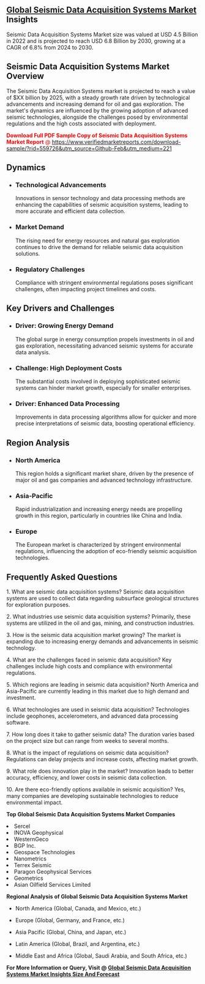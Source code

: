 <h2><a href="https://www.verifiedmarketreports.com/download-sample/?rid=559726&amp;utm_source=Github&amp;utm_medium=221" target="_blank">Global Seismic Data Acquisition Systems Market</a> Insights</h2><p>Seismic Data Acquisition Systems Market size was valued at USD 4.5 Billion in 2022 and is projected to reach USD 6.8 Billion by 2030, growing at a CAGR of 6.8% from 2024 to 2030.</p><p> <!DOCTYPE html> <html lang="en"> <head> <meta charset="UTF-8"> <meta name="viewport" content="width=device-width, initial-scale=1.0"> <title>Seismic Data Acquisition Systems Market Report</title> </head> <body> <h2>Seismic Data Acquisition Systems Market Overview</h2> <p>The Seismic Data Acquisition Systems market is projected to reach a value of $XX billion by 2025, with a steady growth rate driven by technological advancements and increasing demand for oil and gas exploration. The market's dynamics are influenced by the growing adoption of advanced seismic technologies, alongside the challenges posed by environmental regulations and the high costs associated with deployment.</p> <p><p><span class=""><span style="color: #ff0000;"><strong>Download Full PDF Sample Copy of Seismic Data Acquisition Systems Market Report</strong> @ </span><a href="https://www.verifiedmarketreports.com/download-sample/?rid=559726&amp;utm_source=Github-Feb&amp;utm_medium=221" target="_blank">https://www.verifiedmarketreports.com/download-sample/?rid=559726&amp;utm_source=Github-Feb&amp;utm_medium=221</a></span></p></p> <h2>Dynamics</h2> <ul> <li><h3>Technological Advancements</h3>Innovations in sensor technology and data processing methods are enhancing the capabilities of seismic acquisition systems, leading to more accurate and efficient data collection.</li> <li><h3>Market Demand</h3>The rising need for energy resources and natural gas exploration continues to drive the demand for reliable seismic data acquisition solutions.</li> <li><h3>Regulatory Challenges</h3>Compliance with stringent environmental regulations poses significant challenges, often impacting project timelines and costs.</li> </ul> <h2>Key Drivers and Challenges</h2> <ul> <li><h3>Driver: Growing Energy Demand</h3>The global surge in energy consumption propels investments in oil and gas exploration, necessitating advanced seismic systems for accurate data analysis.</li> <li><h3>Challenge: High Deployment Costs</h3>The substantial costs involved in deploying sophisticated seismic systems can hinder market growth, especially for smaller enterprises.</li> <li><h3>Driver: Enhanced Data Processing</h3>Improvements in data processing algorithms allow for quicker and more precise interpretations of seismic data, boosting operational efficiency.</li> </ul> <h2>Region Analysis</h2> <ul> <li><h3>North America</h3>This region holds a significant market share, driven by the presence of major oil and gas companies and advanced technology infrastructure.</li> <li><h3>Asia-Pacific</h3>Rapid industrialization and increasing energy needs are propelling growth in this region, particularly in countries like China and India.</li> <li><h3>Europe</h3>The European market is characterized by stringent environmental regulations, influencing the adoption of eco-friendly seismic acquisition technologies.</li> </ul> <h2>Frequently Asked Questions</h2> <p>1. What are seismic data acquisition systems? Seismic data acquisition systems are used to collect data regarding subsurface geological structures for exploration purposes.</p> <p>2. What industries use seismic data acquisition systems? Primarily, these systems are utilized in the oil and gas, mining, and construction industries.</p> <p>3. How is the seismic data acquisition market growing? The market is expanding due to increasing energy demands and advancements in seismic technology.</p> <p>4. What are the challenges faced in seismic data acquisition? Key challenges include high costs and compliance with environmental regulations.</p> <p>5. Which regions are leading in seismic data acquisition? North America and Asia-Pacific are currently leading in this market due to high demand and investment.</p> <p>6. What technologies are used in seismic data acquisition? Technologies include geophones, accelerometers, and advanced data processing software.</p> <p>7. How long does it take to gather seismic data? The duration varies based on the project size but can range from weeks to several months.</p> <p>8. What is the impact of regulations on seismic data acquisition? Regulations can delay projects and increase costs, affecting market growth.</p> <p>9. What role does innovation play in the market? Innovation leads to better accuracy, efficiency, and lower costs in seismic data collection.</p> <p>10. Are there eco-friendly options available in seismic acquisition? Yes, many companies are developing sustainable technologies to reduce environmental impact.</p> </body> </html> </p><p><strong>Top Global Seismic Data Acquisition Systems Market Companies</strong></p><div data-test-id=""><p><li>Sercel</li><li> INOVA Geophysical</li><li> WesternGeco</li><li> BGP Inc.</li><li> Geospace Technologies</li><li> Nanometrics</li><li> Terrex Seismic</li><li> Paragon Geophysical Services</li><li> Geometrics</li><li> Asian Oilfield Services Limited</li></p><div><strong>Regional Analysis of&nbsp;Global Seismic Data Acquisition Systems Market</strong></div><ul><li dir="ltr"><p dir="ltr">North America&nbsp;(Global, Canada, and Mexico, etc.)</p></li><li dir="ltr"><p dir="ltr">Europe (Global, Germany, and France, etc.)</p></li><li dir="ltr"><p dir="ltr">Asia Pacific&nbsp;(Global, China, and Japan, etc.)</p></li><li dir="ltr"><p dir="ltr">Latin America&nbsp;(Global, Brazil, and Argentina, etc.)</p></li><li dir="ltr">Middle East and Africa&nbsp;(Global, Saudi Arabia, and South Africa, etc.)</li></ul><p><strong>For More Information or Query, Visit @&nbsp;</strong><strong><a href="https://www.verifiedmarketreports.com/product/seismic-data-acquisition-systems-market-size-and-forecast/?utm_source=Github&amp;utm_medium=221" target="_blank">Global Seismic Data Acquisition Systems Market Insights Size And Forecast</a></strong></p></div>
